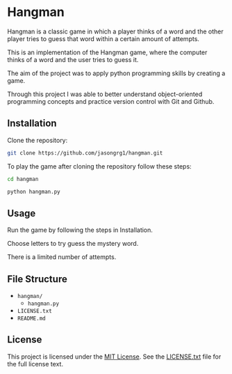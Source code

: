 # Hangman
Hangman is a classic game in which a player thinks of a word and the other player tries to guess that word within a certain amount of attempts.

This is an implementation of the Hangman game, where the computer thinks of a word and the user tries to guess it. 

The aim of the project was to apply python programming skills by creating a game. 

Through this project I was able to better understand object-oriented programming concepts and practice version control with Git and Github.

## Installation

Clone the repository:

```bash
git clone https://github.com/jasongrg1/hangman.git
```

To play the game after cloning the repository follow these steps:

```bash
cd hangman
```

```bash
python hangman.py
```

## Usage

Run the game by following the steps in Installation.

Choose letters to try guess the mystery word.

There is a limited number of attempts.

## File Structure

- `hangman/`
  - `hangman.py`
- `LICENSE.txt`
- `README.md`


## License

This project is licensed under the [MIT License](LICENSE.txt). See the [LICENSE.txt](LICENSE.txt) file for the full license text.